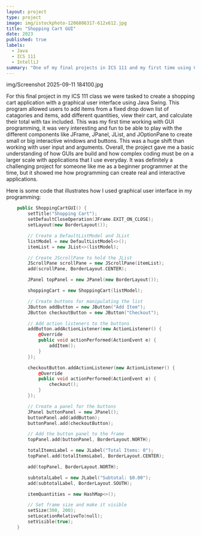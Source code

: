 ```yaml
---
layout: project
type: project
image: img/istockphoto-1206806317-612x612.jpg
title: "Shopping Cart GUI"
date: 2023
published: true
labels:
  - Java
  - ICS 111
  - IntelliJ
summary: "One of my final projects in ICS 111 and my first time using GUI in Java"
---
```


<div class="text-center p-4">
  img/Screenshot 2025-09-11 184100.jpg

</div>

For this final project in my ICS 111 class we were tasked to create a shopping cart application with a graphical user interface using Java Swing. This program allowed users to add items from a fixed drop down list of catagories and items, add different quantities, view their cart, and calculate their total with tax included.
This was my first time working with GUI programming, it was very interesting and fun to be able to play with the different components like JFrame, JPanel, JList, and JOptionPane to create small or big interactive windows and buttons. This was a huge shift than working with user input and arguments. 
Overall, the project gave me a basic understanding of how GUIs are build and how complex coding must be on a larger scale with applications that I use everyday. It was definitely a challenging project for someone like me as a beginner programmer at the time, but it showed me how programming can create real and interactive applications. 

Here is some code that illustrates how I used graphical user interface in my programming:

```cpp
    public ShoppingCartGUI() {
        setTitle("Shopping Cart");
        setDefaultCloseOperation(JFrame.EXIT_ON_CLOSE);
        setLayout(new BorderLayout());

        // Create a DefaultListModel and JList
        listModel = new DefaultListModel<>();
        itemList = new JList<>(listModel);

        // Create JScrollPane to hold the JList
        JScrollPane scrollPane = new JScrollPane(itemList);
        add(scrollPane, BorderLayout.CENTER);

        JPanel topPanel = new JPanel(new BorderLayout());

        shoppingCart = new ShoppingCart(listModel);

        // Create buttons for manipulating the list
        JButton addButton = new JButton("Add Item");
        JButton checkoutButton = new JButton("Checkout");

        // Add action listeners to the buttons
        addButton.addActionListener(new ActionListener() {
            @Override
            public void actionPerformed(ActionEvent e) {
                addItem();
            }
        });

        checkoutButton.addActionListener(new ActionListener() {
            @Override
            public void actionPerformed(ActionEvent e) {
                checkout();
            }
        });

        // Create a panel for the buttons
        JPanel buttonPanel = new JPanel();
        buttonPanel.add(addButton);
        buttonPanel.add(checkoutButton);

        // Add the button panel to the frame
        topPanel.add(buttonPanel, BorderLayout.NORTH);

        totalItemsLabel = new JLabel("Total Items: 0");
        topPanel.add(totalItemsLabel, BorderLayout.CENTER);

        add(topPanel, BorderLayout.NORTH);

        subtotalLabel = new JLabel("Subtotal: $0.00");
        add(subtotalLabel, BorderLayout.SOUTH);

        itemQuantities = new HashMap<>();

        // Set frame size and make it visible
        setSize(300, 200);
        setLocationRelativeTo(null);
        setVisible(true);
    }
```
